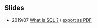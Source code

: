 ## Slides 

- 2019/07 [What is SQL ?](https://charlychiu.github.io/presentation/NCKU-CSIE-IIR-Summer-Course/index.html) / [export as PDF](https://charlychiu.github.io/presentation/NCKU-CSIE-IIR-Summer-Course/index.html?print-pdf)
